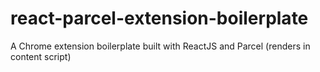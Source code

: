 # react-parcel-extension-boilerplate
A Chrome extension boilerplate built with ReactJS and Parcel (renders in content script)
